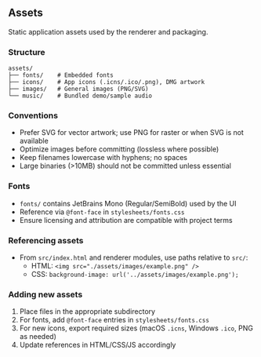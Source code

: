## Assets

Static application assets used by the renderer and packaging.

### Structure
```
assets/
├── fonts/    # Embedded fonts
├── icons/    # App icons (.icns/.ico/.png), DMG artwork
├── images/   # General images (PNG/SVG)
└── music/    # Bundled demo/sample audio
```

### Conventions
- Prefer SVG for vector artwork; use PNG for raster or when SVG is not available
- Optimize images before committing (lossless where possible)
- Keep filenames lowercase with hyphens; no spaces
- Large binaries (>10MB) should not be committed unless essential

### Fonts
- `fonts/` contains JetBrains Mono (Regular/SemiBold) used by the UI
- Reference via `@font-face` in `stylesheets/fonts.css`
- Ensure licensing and attribution are compatible with project terms

### Referencing assets
- From `src/index.html` and renderer modules, use paths relative to `src/`:
  - HTML: `<img src="./assets/images/example.png" />`
  - CSS: `background-image: url('../assets/images/example.png');`

### Adding new assets
1. Place files in the appropriate subdirectory
2. For fonts, add `@font-face` entries in `stylesheets/fonts.css`
3. For new icons, export required sizes (macOS `.icns`, Windows `.ico`, PNG as needed)
4. Update references in HTML/CSS/JS accordingly

